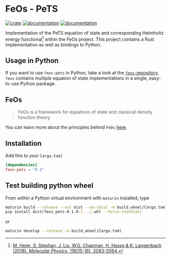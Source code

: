 # FeOs - PeTS

[![crate](https://img.shields.io/crates/v/feos-pets.svg)](https://crates.io/crates/feos-pets)
[![documentation](https://docs.rs/feos-pets/badge.svg)](https://docs.rs/feos-pets)
[![documentation](https://img.shields.io/badge/docs-github--pages-blue)](https://feos-org.github.io/feos/)

Implementation of the PeTS equation of state and corresponding Helmholtz energy functional[^heier2018] within the FeOs project. This project contains a Rust implementation as well as bindings to Python.

## Usage in Python

If you want to use `feos-pets` in Python, take a look at the [`feos`-repository](https://github.com/feos-org/feos). `feos` contains multiple equation of state implementations in a single, easy-to-use Python package.

## FeOs

> FeOs is a framework for equations of state and classical density function theory

You can learn more about the principles behind `FeOs` [here](https://feos-org.github.io/feos/).

## Installation

Add this to your `Cargo.toml`

```toml
[dependencies]
feos-pets = "0.1"
```

## Test building python wheel

From within a Python virtual environment with `maturin` installed, type

```bash
maturin build --release --out dist --no-sdist -m build_wheel/Cargo.toml
pip install dist/feos_pets-0.1.0-[...].whl --force-reinstall
```

or

```bash
maturin develop --release -m build_wheel/Cargo.toml
```

[^heier2018]: [M. Heier, S. Stephan, J. Liu, W.G. Chapman, H. Hasse & K. Langenbach (2018). *Molecular Physics*, 116(15-16), 2083-2094.](https://doi.org/10.1080/00268976.2018.1447153)
